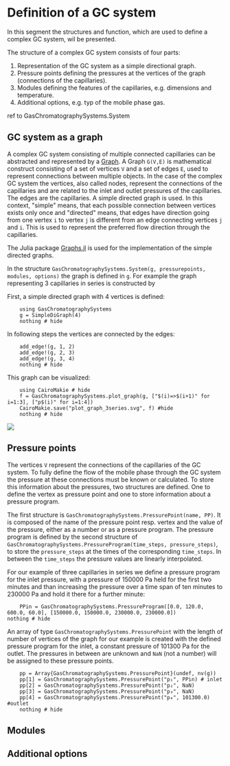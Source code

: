 # Definition of a GC system

In this segment the structures and function, which are used to define a complex GC system, wil be presented.

The structure of a complex GC system consists of four parts:

1. Representation of the GC system as a simple directional graph.
2. Pressure points defining the pressures at the vertices of the graph (connections of the capillaries).
3. Modules defining the features of the capillaries, e.g. dimensions and temperature.
4. Additional options, e.g. typ of the mobile phase gas.

ref to GasChromatographySystems.System

## GC system as a graph

A complex GC system consisting of multiple connected capillaries can be abstracted and represented by a [Graph](https://en.wikipedia.org/wiki/Graph_(discrete_mathematics)). A Graph ``G(V,E)`` is mathematical construct consisting of a set of vertices ``V`` and a set of edges ``E``, used to represent connections between multiple objects. In the case of the complex GC system the vertices, also called nodes, represent the connections of the capillaries and are related to the inlet and outlet pressures of the capillaries. The edges are the capillaries. A simple directed graph is used. In this context, "simple" means, that each possible connection between vertices exists only once and "directed" means, that edges have direction going from one vertex ``i`` to vertex ``j`` is different from an edge connecting vertices ``j`` and ``i``. This is used to represent the preferred flow direction through the capillaries.

The Julia package [Graphs.jl](https://github.com/JuliaGraphs/Graphs.jl) is used for the implementation of the simple directed graphs.

In the structure `GasChromatographySystems.System(g, pressurepoints, modules, options)` the graph is defined in `g`. For example the graph representing 3 capillaries in series is constructed by

First, a simple directed graph with 4 vertices is defined:

```@example ex_3series
    using GasChromatographySystems
    g = SimpleDiGraph(4)
    nothing # hide
```

In following steps the vertices are connected by the edges:

```@example ex_3series
    add_edge!(g, 1, 2)
    add_edge!(g, 2, 3)
    add_edge!(g, 3, 4)
    nothing # hide
```

This graph can be visualized:

```@example ex_3series
    using CairoMakie # hide
    f = GasChromatographySystems.plot_graph(g, ["$(i)=>$(i+1)" for i=1:3], ["p$(i)" for i=1:4])
    CairoMakie.save("plot_graph_3series.svg", f) #hide
    nothing # hide
```

![](plot_graph_3series.svg)

## Pressure points

The vertices ``V`` represent the connections of the capillaries of the GC system. To fully define the flow of the mobile phase through the GC system the pressure at these connections must be known or calculated. To store this information about the pressures, two structures are defined. One to define the vertex as pressure point and one to store information about a pressure program.

The first structure is `GasChromatographySystems.PressurePoint(name, PP)`. It is composed of the name of the pressure point resp. vertex and the value of the pressure, either as a number or as a pressure program. The pressure program is defined by the second structure of `GasChromatographySystems.PressureProgram(time_steps, pressure_steps)`, to store the `pressure_steps` at the times of the corresponding `time_steps`. In between the `time_steps` the pressure values are linearly interpolated.

For our example of three capillaries in series we define a pressure program for the inlet pressure, with a pressure of 150000 Pa held for the first two minutes and than increasing the pressure over a time span of ten minutes to 230000 Pa and hold it there for a further minute:

```@example ex_3series
    PPin = GasChromatographySystems.PressureProgram([0.0, 120.0, 600.0, 60.0], [150000.0, 150000.0, 230000.0, 230000.0])
nothing # hide
```

An array of type `GasChromatographySystems.PressurePoint` with the length of number of vertices of the graph for our example is created with the defined pressure program for the inlet, a constant pressure of 101300 Pa for the outlet. The pressures in between are unknown and `NaN` (not a number) will be assigned to these pressure points.

```@example ex_3series
    pp = Array{GasChromatographySystems.PressurePoint}(undef, nv(g))
	pp[1] = GasChromatographySystems.PressurePoint("p₁", PPin) # inlet 
	pp[2] = GasChromatographySystems.PressurePoint("p₂", NaN)
	pp[3] = GasChromatographySystems.PressurePoint("p₃", NaN) 
	pp[4] = GasChromatographySystems.PressurePoint("p₄", 101300.0) #outlet 
    nothing # hide
```

## Modules

## Additional options

